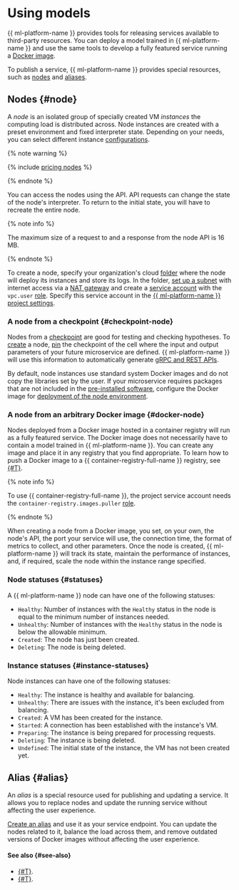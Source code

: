 # Using models

{{ ml-platform-name }} provides tools for releasing services available to third-party resources. You can deploy a model trained in {{ ml-platform-name }} and use the same tools to develop a fully featured service running a [Docker image](https://cloud.yandex.ru/blog/posts/2022/03/docker-containers).

To publish a service, {{ ml-platform-name }} provides special resources, such as [nodes](#node) and [aliases](#statuses).

## Nodes {#node}

A _node_ is an isolated group of specially created VM _instances_ the computing load is distributed across. Node instances are created with a preset environment and fixed interpreter state. Depending on your needs, you can select different instance [configurations](../../concepts/configurations.md).

{% note warning %}

{% include [pricing nodes](../../../_includes/datasphere/nodes-pricing-warn.md) %}

{% endnote %}

You can access the nodes using the API. API requests can change the state of the node's interpreter. To return to the initial state, you will have to recreate the entire node.

{% note info %}

The maximum size of a request to and a response from the node API is 16 MB.

{% endnote %}

To create a node, specify your organization's cloud [folder](../../../resource-manager/concepts/resources-hierarchy.md#folder) where the node will deploy its instances and store its logs. In the folder, [set up a subnet](../../../vpc/operations/subnet-create.md) with internet access via a [NAT gateway](../../../vpc/operations/create-nat-gateway.md) and create a [service account](../../../iam/operations/sa/create.md) with the `vpc.user` [role](../../../iam/concepts/access-control/roles.md#vpc-user). Specify this service account in the [{{ ml-platform-name }} project settings](../../operations/projects/update.md).


### A node from a checkpoint {#checkpoint-node}

Nodes from a [checkpoint](../checkpoints.md) are good for testing and checking hypotheses. To [create](../../operations/deploy/node-create.md) a node, [pin](../../operations/projects/checkpoints.md) the checkpoint of the cell where the input and output parameters of your future microservice are defined. {{ ml-platform-name }} will use this information to automatically generate [gRPC and REST APIs](../../../datasphere/operations/deploy/node-api.md).

By default, node instances use standard system Docker images and do not copy the libraries set by the user. If your microservice requires packages that are not included in the [pre-installed software](../../../datasphere/concepts/preinstalled-packages.md), configure the Docker image for [deployment of the node environment](../../../datasphere/operations/deploy/node-customization.md).

### A node from an arbitrary Docker image {#docker-node}

Nodes deployed from a Docker image hosted in a container registry will run as a fully featured service. The Docker image does not necessarily have to contain a model trained in {{ ml-platform-name }}. You can create any image and place it in any registry that you find appropriate. To learn how to push a Docker image to a {{ container-registry-full-name }} registry, see [{#T}](../../../container-registry/operations/docker-image/docker-image-push.md).

{% note info %}

To use {{ container-registry-full-name }}, the project service account needs the `container-registry.images.puller` [role](../../../iam/concepts/access-control/roles.md#cr-images-puller).

{% endnote %}

When creating a node from a Docker image, you set, on your own, the node's API, the port your service will use, the connection time, the format of metrics to collect, and other parameters. Once the node is created, {{ ml-platform-name }} will track its state, maintain the performance of instances, and, if required, scale the node within the instance range specified.

### Node statuses {#statuses}

A {{ ml-platform-name }} node can have one of the following statuses:

* `Healthy`: Number of instances with the `Healthy` status in the node is equal to the minimum number of instances needed.
* `Unhealthy`: Number of instances with the `Healthy` status in the node is below the allowable minimum.
* `Created`: The node has just been created.
* `Deleting`: The node is being deleted.

### Instance statuses {#instance-statuses}

Node instances can have one of the following statuses:

* `Healthy`: The instance is healthy and available for balancing.
* `Unhealthy`: There are issues with the instance, it's been excluded from balancing.
* `Created`: A VM has been created for the instance.
* `Started`: A connection has been established with the instance's VM.
* `Preparing`: The instance is being prepared for processing requests.
* `Deleting`: The instance is being deleted.
* `Undefined`: The initial state of the instance, the VM has not been created yet.


## Alias {#alias}

An _alias_ is a special resource used for publishing and updating a service. It allows you to replace nodes and update the running service without affecting the user experience.

[Create an alias](../../../datasphere/operations/deploy/alias-create.md) and use it as your service endpoint. You can update the nodes related to it, balance the load across them, and remove outdated versions of Docker images without affecting the user experience.


#### See also {#see-also}

* [{#T}](../../operations/deploy/node-create.md).
* [{#T}](../../operations/deploy/alias-create.md).
